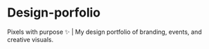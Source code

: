 # Design-porfolio
Pixels with purpose ✨ | My design portfolio of branding, events, and creative visuals.
